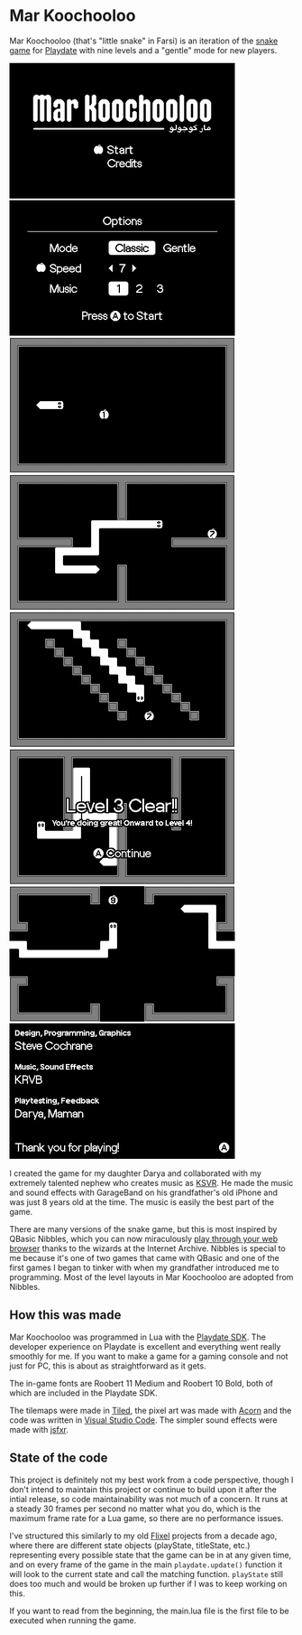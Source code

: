 # Mar Koochooloo

Mar Koochooloo (that's "little snake" in Farsi) is an iteration of the
[snake game](https://en.wikipedia.org/wiki/Snake_(video_game_genre)) for
[Playdate](https://play.date) with nine levels and a "gentle" mode for new
players.

<img src="https://raw.githubusercontent.com/stevecochrane/Mar-Koochooloo/main/screenshots/title-screen-2x.png" alt="Mar Koochooloo title screen" width="400" height="240" />

<img src="https://raw.githubusercontent.com/stevecochrane/Mar-Koochooloo/main/screenshots/options-screen-2x.png" alt="Options screen" width="400" height="240" />

<img src="https://raw.githubusercontent.com/stevecochrane/Mar-Koochooloo/main/screenshots/first-stage-2x.png" alt="Snake in the first stage" width="400" height="240" />

<img src="https://raw.githubusercontent.com/stevecochrane/Mar-Koochooloo/main/screenshots/early-stage-2x.png" alt="Snake in an early stage" width="400" height="240" />

<img src="https://raw.githubusercontent.com/stevecochrane/Mar-Koochooloo/main/screenshots/zig-zag-2x.png" alt="Snake zig-zagging in staircase pattern" width="400" height="240" />

<img src="https://raw.githubusercontent.com/stevecochrane/Mar-Koochooloo/main/screenshots/level-clear-2x.png" alt="Level Clear screen" width="400" height="240" />

<img src="https://raw.githubusercontent.com/stevecochrane/Mar-Koochooloo/main/screenshots/screen-wrap-2x.png" alt="Snake wrapping around the screen" width="400" height="240" />

<img src="https://raw.githubusercontent.com/stevecochrane/Mar-Koochooloo/main/screenshots/credits-screen-2x.png" alt="Credits screen" width="400" height="240" />

I created the game for my daughter Darya and collaborated with my extremely
talented nephew who creates music as
[KSVR](https://www.youtube.com/@behgolbb202). He made the music and sound
effects with GarageBand on his grandfather's old iPhone and was just 8 years
old at the time. The music is easily the best part of the game.

There are many versions of the snake game, but this is most inspired by QBasic
Nibbles, which you can now miraculously
[play through your web browser](https://archive.org/details/NibblesQbasic)
thanks to the wizards at the Internet Archive. Nibbles is special to me because
it's one of two games that came with QBasic and one of the first games I began
to tinker with when my grandfather introduced me to programming. Most of the
level layouts in Mar Koochooloo are adopted from Nibbles.

## How this was made

Mar Koochooloo was programmed in Lua with the
[Playdate SDK](https://play.date/dev/). The developer experience on Playdate is
excellent and everything went really smoothly for me. If you want to make a
game for a gaming console and not just for PC, this is about as straightforward
as it gets.

The in-game fonts are Roobert 11 Medium and Roobert 10 Bold, both of which are
included in the Playdate SDK.

The tilemaps were made in [Tiled](https://www.mapeditor.org), the pixel art
was made with [Acorn](https://flyingmeat.com/acorn/) and the code was written
in [Visual Studio Code](https://code.visualstudio.com). The simpler sound
effects were made with [jsfxr](https://sfxr.me).

## State of the code

This project is definitely not my best work from a code perspective, though I
don't intend to maintain this project or continue to build upon it after the
intial release, so code maintainability was not much of a concern. It runs at a
steady 30 frames per second no matter what you do, which is the maximum frame
rate for a Lua game, so there are no performance issues.

I've structured this similarly to my old
[Flixel](https://lib.haxe.org/p/flixel) projects from a decade ago, where there
are different state objects (playState, titleState, etc.) representing every
possible state that the game can be in at any given time, and on every frame of
the game in the main `playdate.update()` function it will look to the current
state and call the matching function. `playState` still does too much and would
be broken up further if I was to keep working on this.

If you want to read from the beginning, the main.lua file is the first file to
be executed when running the game.
